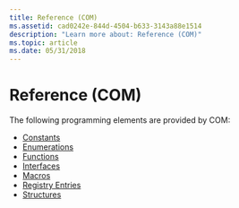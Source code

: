 ```yaml
---
title: Reference (COM)
ms.assetid: cad0242e-844d-4504-b633-3143a88e1514
description: "Learn more about: Reference (COM)"
ms.topic: article
ms.date: 05/31/2018
---
```


# Reference (COM)

The following programming elements are provided by COM:

-   [Constants](constants.md)
-   [Enumerations](enumerations.md)
-   [Functions](functions.md)
-   [Interfaces](interfaces.md)
-   [Macros](macros.md)
-   [Registry Entries](registry-entries.md)
-   [Structures](structures.md)

 

 




